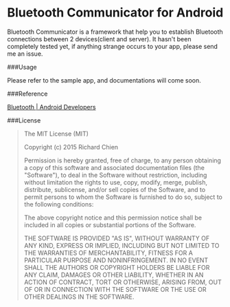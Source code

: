 Bluetooth Communicator for Android
=========

Bluetooth Communicator is a framework that help you to establish Bluetooth connections between 2 devices(client and server). It hasn't been completely tested yet, if anything strange occurs to your app, please send me an issue.

###Usage

Please refer to the sample app, and documentations will come soon.

###Reference

[Bluetooth | Android Developers](http://developer.android.com/intl/zh-cn/guide/topics/connectivity/bluetooth.html)

###License

>The MIT License (MIT)
>
>Copyright (c) 2015 Richard Chien
>
>Permission is hereby granted, free of charge, to any person obtaining a copy
>of this software and associated documentation files (the "Software"), to deal
>in the Software without restriction, including without limitation the rights
>to use, copy, modify, merge, publish, distribute, sublicense, and/or sell
>copies of the Software, and to permit persons to whom the Software is
>furnished to do so, subject to the following conditions:
>
>The above copyright notice and this permission notice shall be included in
>all copies or substantial portions of the Software.
>
>THE SOFTWARE IS PROVIDED "AS IS", WITHOUT WARRANTY OF ANY KIND, EXPRESS OR
>IMPLIED, INCLUDING BUT NOT LIMITED TO THE WARRANTIES OF MERCHANTABILITY,
>FITNESS FOR A PARTICULAR PURPOSE AND NONINFRINGEMENT. IN NO EVENT SHALL THE
>AUTHORS OR COPYRIGHT HOLDERS BE LIABLE FOR ANY CLAIM, DAMAGES OR OTHER
>LIABILITY, WHETHER IN AN ACTION OF CONTRACT, TORT OR OTHERWISE, ARISING FROM,
>OUT OF OR IN CONNECTION WITH THE SOFTWARE OR THE USE OR OTHER DEALINGS IN
>THE SOFTWARE.
